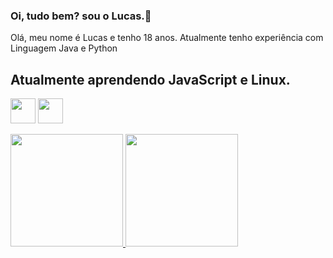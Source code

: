 ### Oi, tudo bem? sou o Lucas.👋

Olá, meu nome é Lucas e tenho 18 anos. Atualmente tenho experiência com Linguagem Java e Python

## Atualmente aprendendo JavaScript e Linux.

<img src="https://cdn.jsdelivr.net/gh/devicons/devicon/icons/java/java-original.svg" width="40" height="40"/> <img src="https://cdn.jsdelivr.net/gh/devicons/devicon/icons/linux/linux-original.svg" width="40" height="40"/>

<div style="display: inline_block">
  <a href="https://github.com/lucaaum">
  <img height="180em" src="https://github-readme-stats.vercel.app/api?username=lucaaum&show_icons=true&theme=highcontrast&count_private=true"/>
  <img height="180em" src="https://github-readme-stats.vercel.app/api/top-langs/?username=lucaaum&layout=compact&theme=highcontrast"/>
</div>
<br/>
